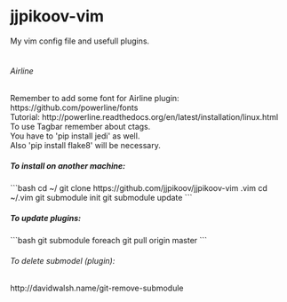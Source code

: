 # jjpikoov-vim
My vim config file and usefull plugins.
<br><br>

<h6>Airline</h6>
Remember to add some font for Airline plugin: https://github.com/powerline/fonts<br>
Tutorial: http://powerline.readthedocs.org/en/latest/installation/linux.html<br>
To use Tagbar remember about ctags.<br>
You have to 'pip install jedi' as well.<br>
Also 'pip install flake8' will be necessary.<br>



<h5>To install on another machine:</h5>
```bash
cd ~/
git clone https://github.com/jjpikoov/jjpikoov-vim .vim
cd ~/.vim
git submodule init
git submodule update
```

<h5>To update plugins:</h5>
```bash
git submodule foreach git pull origin master
```

<h6>To delete submodel (plugin):</h6>
http://davidwalsh.name/git-remove-submodule
